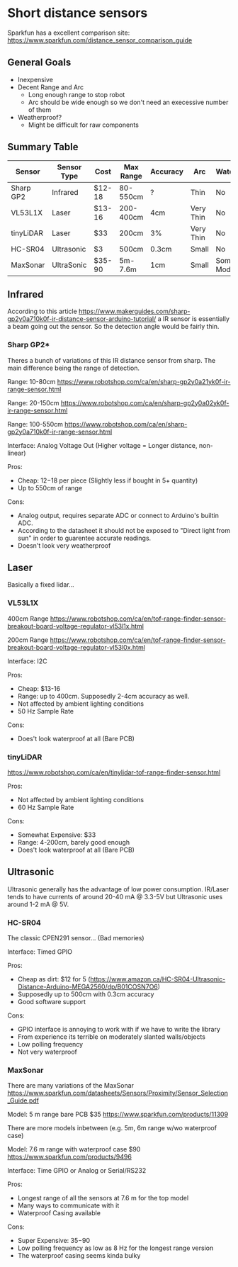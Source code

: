 # Short distance sensors

Sparkfun has a excellent comparison site: https://www.sparkfun.com/distance_sensor_comparison_guide

## General Goals

- Inexpensive
- Decent Range and Arc
  - Long enough range to stop robot
  - Arc should be wide enough so we don't need an execessive number of them
- Weatherproof?
  - Might be difficult for raw components

## Summary Table

| Sensor | Sensor Type | Cost | Max Range | Accuracy | Arc | Waterproof |
|  ---   |     ---     |  --- |    ---    | ---      | --- |    ---     |
|Sharp GP2| Infrared | $12-18 | 80-550cm | ? | Thin | No |
|VL53L1X| Laser | $13-16 | 200-400cm | 4cm | Very Thin | No |
|tinyLiDAR| Laser | $33 | 200cm | 3% | Very Thin | No |
|HC-SR04| Ultrasonic | $3 | 500cm | 0.3cm | Small | No |
|MaxSonar| UltraSonic | $35-90 | 5m-7.6m | 1cm | Small | Some Models |


## Infrared

According to this article https://www.makerguides.com/sharp-gp2y0a710k0f-ir-distance-sensor-arduino-tutorial/
a IR sensor is essentially a beam going out the sensor. So the detection angle would be fairly thin. 

### Sharp GP2*
Theres a bunch of variations of this IR distance sensor from sharp. The main difference being the range of detection.

Range: 10-80cm
https://www.robotshop.com/ca/en/sharp-gp2y0a21yk0f-ir-range-sensor.html

Range: 20-150cm
https://www.robotshop.com/ca/en/sharp-gp2y0a02yk0f-ir-range-sensor.html

Range: 100-550cm
https://www.robotshop.com/ca/en/sharp-gp2y0a710k0f-ir-range-sensor.html

Interface: Analog Voltage Out (Higher voltage = Longer distance, non-linear)

Pros:
- Cheap: $12-$18 per piece (Slightly less if bought in 5+ quantity)
- Up to 550cm of range

Cons:
- Analog output, requires separate ADC or connect to Arduino's builtin ADC.
- According to the datasheet it should not be exposed to "Direct light from sun" in order to guarentee accurate readings.
- Doesn't look very weatherproof

## Laser

Basically a fixed lidar...

### VL53L1X
400cm Range
https://www.robotshop.com/ca/en/tof-range-finder-sensor-breakout-board-voltage-regulator-vl53l1x.html

200cm Range
https://www.robotshop.com/ca/en/tof-range-finder-sensor-breakout-board-voltage-regulator-vl53l0x.html

Interface: I2C

Pros:
- Cheap: $13-16
- Range: up to 400cm. Supposedly 2-4cm accuracy as well.
- Not affected by ambient lighting conditions
- 50 Hz Sample Rate

Cons:
- Does't look waterproof at all (Bare PCB)

### tinyLiDAR
https://www.robotshop.com/ca/en/tinylidar-tof-range-finder-sensor.html

Pros:
- Not affected by ambient lighting conditions
- 60 Hz Sample Rate

Cons:
- Somewhat Expensive: $33
- Range: 4-200cm, barely good enough
- Does't look waterproof at all (Bare PCB)

## Ultrasonic

Ultrasonic generally has the advantage of low power consumption. IR/Laser tends to have currents of around 20-40 mA @ 3.3-5V but Ultrasonic
uses around 1-2 mA @ 5V.

### HC-SR04

The classic CPEN291 sensor... (Bad memories)

Interface: Timed GPIO

Pros:
- Cheap as dirt: $12 for 5 (https://www.amazon.ca/HC-SR04-Ultrasonic-Distance-Arduino-MEGA2560/dp/B01COSN7O6)
- Supposedly up to 500cm with 0.3cm accuracy
- Good software support

Cons:
- GPIO interface is annoying to work with if we have to write the library
- From experience its terrible on moderately slanted walls/objects
- Low polling frequency
- Not very waterproof

### MaxSonar
There are many variations of the MaxSonar
https://www.sparkfun.com/datasheets/Sensors/Proximity/Sensor_Selection_Guide.pdf

Model: 5 m range bare PCB $35
https://www.sparkfun.com/products/11309

There are more models inbetween (e.g. 5m, 6m range w/wo waterproof case)

Model: 7.6 m range with waterproof case $90
https://www.sparkfun.com/products/9496

Interface: Time GPIO or Analog or Serial/RS232

Pros:
- Longest range of all the sensors at 7.6 m for the top model
- Many ways to communicate with it
- Waterproof Casing available

Cons:
- Super Expensive: $35-$90 
- Low polling frequency as low as 8 Hz for the longest range version
- The waterproof casing seems kinda bulky

